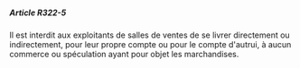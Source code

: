 ##### Article R322-5

Il est interdit aux exploitants de salles de ventes de se livrer directement ou indirectement, pour leur propre compte ou pour le compte d'autrui, à aucun commerce ou spéculation ayant pour objet les marchandises.

